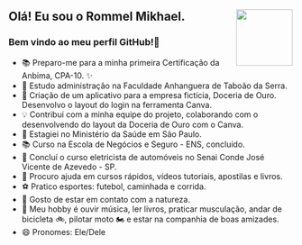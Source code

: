 
## Olá! Eu sou o Rommel Mikhael.  <img src="https://github.com/.gif" width="100" height="100" align="right">

### Bem vindo ao meu perfil GitHub!👋


- 📚 Preparo-me para a minha primeira Certificação da Anbima, CPA-10. ✨
- 🏦 Estudo administração na Faculdade Anhanguera de Taboão da Serra.
- 🍰 Criação de um aplicativo para a empresa fictícia, Doceria de Ouro. Desenvolvo o layout do login na ferramenta Canva.
- 💡 Contribui com a minha equipe do projeto, colaborando com o desenvolvendo do layout da Doceria de Ouro com o Canva.
- 🔭 Estagiei no Ministério da Saúde em São Paulo.
- 📚 Curso na Escola de Negócios e Seguro - ENS, concluído.
- 🚗 Concluí o curso eletricista de automóveis no Senai Conde José Vicente de Azevedo - SP.
- 🤔 Procuro ajuda em cursos rápidos, vídeos tutoriais, apostilas e livros.
- ⚽ Pratico esportes: futebol, caminhada e corrida.
- 🌳 Gosto de estar em contato com a natureza.
- 🎵 Meu hobby é ouvir música, ler livros, praticar musculação, andar de bicicleta 🚲, pilotar moto 🏍️ e estar na companhia de boas amizades.
- 😄 Pronomes: Ele/Dele
